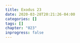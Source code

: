 ```yaml
---
title: Exodus 23
date: 2020-03-28T20:21:26-04:00
categories: []
tags: []
chapter: "023"
inprogress: false
---
```



